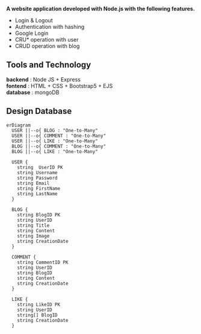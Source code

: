 **A website application developed with Node.js with the following features.**
 - Login & Logout
 - Authentication with hashing
 - Google Login
 - CRU* operation with user
 - CRUD operation with blog

## Tools and Technology
**backend** : Node JS + Express  
**fontend** : HTML + CSS + Bootstrap5 + EJS  
**database** : mongoDB
## Design Database

```mermaid
erDiagram
  USER ||--o{ BLOG : "One-to-Many"
  USER ||--o{ COMMENT : "One-to-Many"
  USER ||--o{ LIKE : "One-to-Many"
  BLOG ||--o{ COMMENT : "One-to-Many"
  BLOG ||--o{ LIKE : "One-to-Many"

  USER {
    string  UserID PK
    string Username
    string Password
    string Email
    string FirstName
    string LastName
  }

  BLOG {
    string BlogID PK
    string UserID
    string Title
    string Content
    string Image
    string CreationDate
  }

  COMMENT {
    string CommentID PK
    string UserID
    string BlogID
    string Content
    string CreationDate
  }

  LIKE {
    string LikeID PK
    string UserID
    string[] BlogID
    string CreationDate
  }

```
